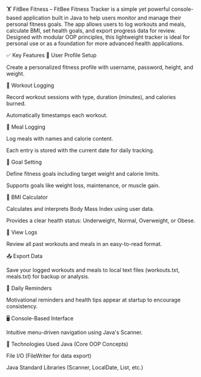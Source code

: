 🏋️ FitBee Fitness  – 
FitBee Fitness Tracker is a simple yet powerful console-based application built in Java to help users monitor and manage their personal fitness goals. The app allows users to log workouts and meals, calculate BMI, set health goals, and export progress data for review. Designed with modular OOP principles, this lightweight tracker is ideal for personal use or as a foundation for more advanced health applications.

✅ Key Features
👤 User Profile Setup

Create a personalized fitness profile with username, password, height, and weight.

🏃 Workout Logging

Record workout sessions with type, duration (minutes), and calories burned.

Automatically timestamps each workout.

🍔 Meal Logging

Log meals with names and calorie content.

Each entry is stored with the current date for daily tracking.

🎯 Goal Setting

Define fitness goals including target weight and calorie limits.

Supports goals like weight loss, maintenance, or muscle gain.

🧮 BMI Calculator

Calculates and interprets Body Mass Index using user data.

Provides a clear health status: Underweight, Normal, Overweight, or Obese.

📄 View Logs

Review all past workouts and meals in an easy-to-read format.

📤 Export Data

Save your logged workouts and meals to local text files (workouts.txt, meals.txt) for backup or analysis.

🔔 Daily Reminders

Motivational reminders and health tips appear at startup to encourage consistency.

🖥️ Console-Based Interface

Intuitive menu-driven navigation using Java's Scanner.

📂 Technologies Used
Java (Core OOP Concepts)

File I/O (FileWriter for data export)

Java Standard Libraries (Scanner, LocalDate, List, etc.)
